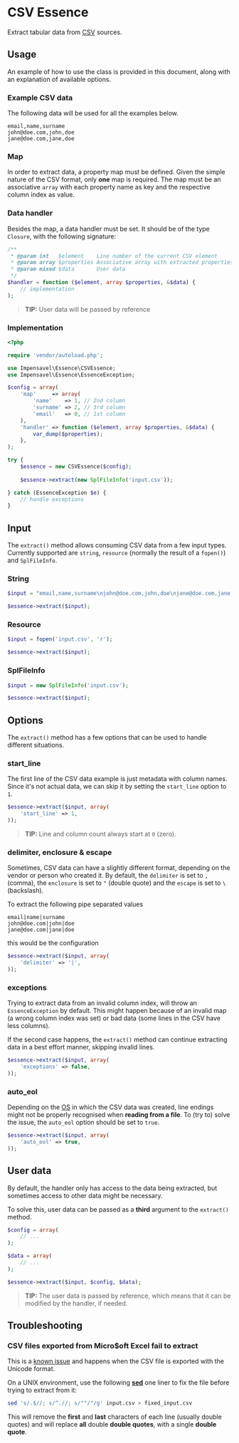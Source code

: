 # CSV Essence
Extract tabular data from [CSV](http://en.wikipedia.org/wiki/Comma-separated_values) sources.

## Usage
An example of how to use the class is provided in this document, along with an explanation of available options.

### Example CSV data
The following data will be used for all the examples below.
```
email,name,surname
john@doe.com,john,doe
jane@doe.com,jane,doe
```

### Map
In order to extract data, a property map must be defined.
Given the simple nature of the CSV format, only **one** map is required.
The map must be an associative `array` with each property name as key and the respective column index as value.

### Data handler
Besides the map, a data handler must be set. It should be of the type `Closure`, with the following signature:

```php
/**
 * @param int   $element    Line number of the current CSV element
 * @param array $properties Associative array with extracted properties
 * @param mixed $data       User data
 */
$handler = function ($element, array $properties, &$data) {
    // implementation
);
```
>**TIP:** User data will be passed by reference

### Implementation
```php
<?php

require 'vendor/autoload.php';

use Impensavel\Essence\CSVEssence;
use Impensavel\Essence\EssenceException;

$config = array(
    'map'     => array(
        'name'    => 1, // 2nd column
        'surname' => 2, // 3rd column
        'email'   => 0, // 1st column
    ),
    'handler' => function ($element, array $properties, &$data) {
        var_dump($properties);
    },
);

try {
    $essence = new CSVEssence($config);
    
    $essence->extract(new SplFileInfo('input.csv'));

} catch (EssenceException $e) {
    // handle exceptions
}
```

## Input
The `extract()` method allows consuming CSV data from a few input types.
Currently supported are `string`, `resource` (normally the result of a `fopen()`) and `SplFileInfo`.

### String
```php
$input = "email,name,surname\njohn@doe.com,john,doe\njane@doe.com,jane,doe\n";

$essence->extract($input);
```

### Resource
```php
$input = fopen('input.csv', 'r');

$essence->extract($input);
```

### SplFileInfo
```php
$input = new SplFileInfo('input.csv');

$essence->extract($input);
```

## Options
The `extract()` method has a few options that can be used to handle different situations.

### start_line
The first line of the CSV data example is just metadata with column names.
Since it's not actual data, we can skip it by setting the `start_line` option to `1`.

```php
$essence->extract($input, array(
    'start_line' => 1,
));
```

>**TIP:** Line and column count always start at `0` (zero).

### delimiter, enclosure & escape
Sometimes, CSV data can have a slightly different format, depending on the vendor or person who created it.
By default, the `delimiter` is set to `,` (comma), the `enclosure` is set to `"` (double quote) and the `escape` is set to `\` (backslash).

To extract the following pipe separated values
```
email|name|surname
john@doe.com|john|doe
jane@doe.com|jane|doe
```

this would be the configuration

```php
$essence->extract($input, array(
    'delimiter' => '|',
));
```

### exceptions
Trying to extract data from an invalid column index, will throw an `EssenceException` by default.
This might happen because of an invalid map (a wrong column index was set) or bad data (some lines in the CSV have less columns).

If the second case happens, the `extract()` method can continue extracting data in a best effort manner, skipping invalid lines.
```php
$essence->extract($input, array(
    'exceptions' => false,
));
```

### auto_eol
Depending on the [OS](http://en.wikipedia.org/wiki/Operating_system) in which the CSV data was created, line endings might not be properly recognised when **reading from a file**.
To (try to) solve the issue, the `auto_eol` option should be set to `true`.
```php
$essence->extract($input, array(
    'auto_eol' => true,
));
```

## User data
By default, the handler only has access to the data being extracted, but sometimes access to other data might be necessary.

To solve this, user data can be passed as a **third** argument to the `extract()` method.

```php
$config = array(
    // ...
);

$data = array(
    // ...
);

$essence->extract($input, $config, $data);
```

>**TIP:** The user data is passed by reference, which means that it can be modified by the handler, if needed.

## Troubleshooting

### CSV files exported from Micro$oft Excel fail to extract
This is a [known issue](http://superuser.com/questions/349882/how-to-avoid-double-quotes-when-saving-excel-file-as-unicode) and happens when the CSV file is exported with the Unicode format.

On a UNIX environment, use the following [**sed**](http://en.wikipedia.org/wiki/Sed) one liner to fix the file before trying to extract from it:
```bash
sed 's/.$//; s/^.//; s/""/"/g' input.csv > fixed_input.csv
```

This will remove the **first** and **last** characters of each line (usually double quotes) and will replace **all** double **double quotes**, with a single **double quote**.
